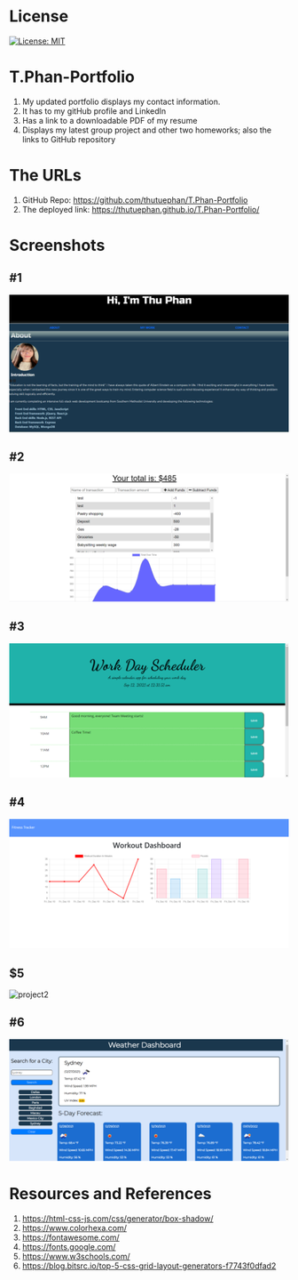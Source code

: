 # License
[![License: MIT](https://img.shields.io/badge/License-MIT-yellow.svg)](https://opensource.org/licenses/MIT)


# T.Phan-Portfolio
1. My updated portfolio displays my contact information.
2. It has to my gitHub profile and LinkedIn
3. Has a link to a downloadable PDF of my resume
4. Displays my latest group project and other two homeworks; also the links to GitHub repository

# The URLs
1. GitHub Repo: https://github.com/thutuephan/T.Phan-Portfolio
2. The deployed link: https://thutuephan.github.io/T.Phan-Portfolio/


# Screenshots
## #1
![screenshot](https://github.com/thutuephan/T.Phan-Portfolio/blob/main/assets/images/screen2.png)
## #2
![budget](https://github.com/thutuephan/T.Phan-Portfolio/blob/main/assets/images/budget.png)
## #3
![dailyplanner](https://github.com/thutuephan/T.Phan-Portfolio/blob/main/assets/images/Capture-DailyPlanner1.PNG)
## #4
![fitness](https://github.com/thutuephan/T.Phan-Portfolio/blob/main/assets/images/fitness-dashboard2.png)
## $5
![project2](https://github.com/thutuephan/T.Phan-Portfolio/blob/main/assets/images/project2.png)

## #6
![weather](https://github.com/thutuephan/T.Phan-Portfolio/blob/main/assets/images/weather-dash1.png)




# Resources and References
1. https://html-css-js.com/css/generator/box-shadow/
2. https://www.colorhexa.com/
3. https://fontawesome.com/
4. https://fonts.google.com/
5. https://www.w3schools.com/
6. https://blog.bitsrc.io/top-5-css-grid-layout-generators-f7743f0dfad2


